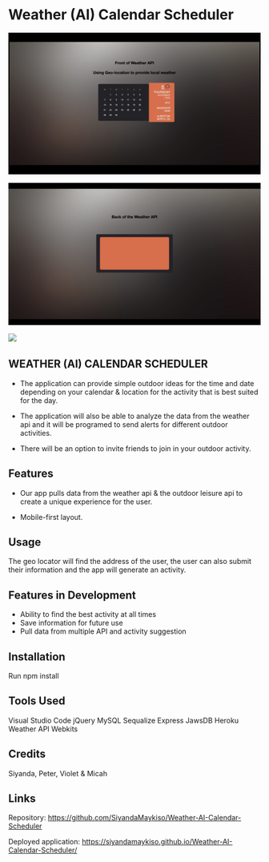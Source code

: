 # Weather (AI) Calendar Scheduler

![Screen Shot Weather API.png.](Front%20of%20Weather%20API.001.png)

![Screen Shot Weather API.png.](Back%20of%20the%20Weather%20API.001.png)

![](Weather%20API.gif)

## WEATHER (AI) CALENDAR SCHEDULER

* The application can provide simple outdoor ideas for the time and date depending on your calendar & location for the activity that is best suited for the day.

* The application will also be able to analyze the data from the weather api and it will be programed to send alerts for different outdoor activities.

* There will be an option to invite friends to join in your outdoor activity.

## Features 

* Our app pulls data from the weather api & the outdoor leisure api to create a unique experience for the user.

* Mobile-first layout.

## Usage

The geo locator will find the address of the user, the user can also submit their information and the app will generate an activity.

## Features in Development

* Ability to find the best activity at all times
* Save information for future use
* Pull data from multiple API and activity suggestion

## Installation

Run npm install 

## Tools Used

Visual Studio Code
jQuery
MySQL
Sequalize
Express
JawsDB
Heroku
Weather API
Webkits 

## Credits

Siyanda, Peter, Violet & Micah 

## Links

Repository: https://github.com/SiyandaMaykiso/Weather-AI-Calendar-Scheduler

Deployed application: https://siyandamaykiso.github.io/Weather-AI-Calendar-Scheduler/
